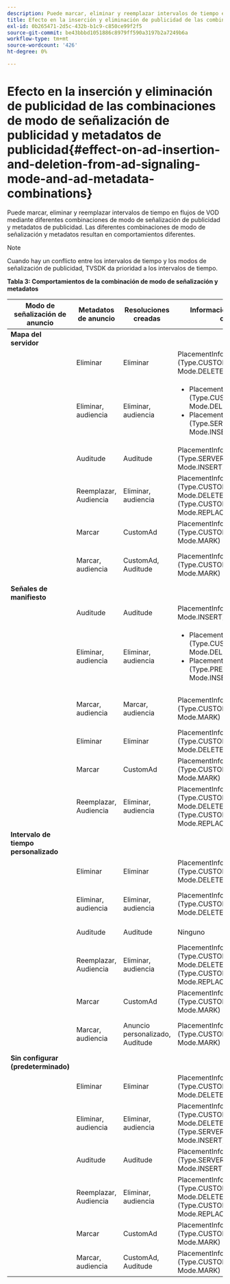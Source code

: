 ```yaml
---
description: Puede marcar, eliminar y reemplazar intervalos de tiempo en flujos de VOD mediante diferentes combinaciones de modo de señalización de publicidad y metadatos de publicidad. Las diferentes combinaciones de modo de señalización y metadatos resultan en comportamientos diferentes.
title: Efecto en la inserción y eliminación de publicidad de las combinaciones de modo de señalización de publicidad y metadatos de publicidad
exl-id: 0b265471-2d5c-432b-b1c9-c850ce99f2f5
source-git-commit: be43bbbd1051886c8979ff590a3197b2a7249b6a
workflow-type: tm+mt
source-wordcount: '426'
ht-degree: 0%

---
```


# Efecto en la inserción y eliminación de publicidad de las combinaciones de modo de señalización de publicidad y metadatos de publicidad{#effect-on-ad-insertion-and-deletion-from-ad-signaling-mode-and-ad-metadata-combinations}

Puede marcar, eliminar y reemplazar intervalos de tiempo en flujos de VOD mediante diferentes combinaciones de modo de señalización de publicidad y metadatos de publicidad. Las diferentes combinaciones de modo de señalización y metadatos resultan en comportamientos diferentes.

>[!NOTE]
>
>Cuando hay un conflicto entre los intervalos de tiempo y los modos de señalización de publicidad, TVSDK da prioridad a los intervalos de tiempo.

**Tabla 3: Comportamientos de la combinación de modo de señalización y metadatos**

<table>  
 <thead> 
  <tr> 
   <th class="entry"> Modo de señalización de anuncio </th> 
   <th class="entry"> Metadatos de anuncio </th> 
   <th class="entry"> Resoluciones creadas </th> 
   <th class="entry"><span class="codeph"> Información de ubicación</span> created </th> 
   <th class="entry"> Comportamiento resultante </th> 
  </tr> 
 </thead>
 <tbody> 
  <tr> 
   <td> <b>Mapa del servidor</b> </td> 
   <td> </td> 
   <td> </td> 
   <td> </td> 
   <td> </td> 
  </tr> 
  <tr> 
   <td> </td> 
   <td> Eliminar </td> 
   <td> Eliminar </td> 
   <td><span class="codeph"> PlacementInfo (Type.CUSTOM_TIME_RANGE, Mode.DELETE)</span> </td> 
   <td> Intervalos eliminados </td> 
  </tr> 
  <tr> 
   <td></td> 
   <td> Eliminar, audiencia </td> 
   <td> Eliminar, audiencia </td> 
   <td> 
    <ul> 
     <li><span class="codeph"> PlacementInfo (Type.CUSTOM_TIME_RANGE, Mode.DELETE), </span> </li> 
     <li><span class="codeph"> PlacementInfo (Type.SERVER_MAP, Mode.INSERT)</span> </li> 
    </ul> </td> 
   <td> Intervalos eliminados, anuncios insertados </td> 
  </tr> 
  <tr> 
   <td></td> 
   <td> Auditude </td> 
   <td> Auditude </td> 
   <td><span class="codeph"> PlacementInfo (Type.SERVER_MAP, Mode.INSERT)</span> </td> 
   <td> Anuncios insertados </td> 
  </tr> 
  <tr> 
   <td></td> 
   <td> Reemplazar, Audiencia </td> 
   <td> Eliminar, audiencia </td> 
   <td><span class="codeph"> PlacementInfo (Type.CUSTOM_TIME_RANGE, Mode.DELETE), PlacementInfo (Type.CUSTOM_TIME_RANGE, Mode.REPLACE)</span> </td> 
   <td> Intervalos reemplazados </td> 
  </tr> 
  <tr> 
   <td></td> 
   <td> Marcar </td> 
   <td> CustomAd </td> 
   <td><span class="codeph"> PlacementInfo (Type.CUSTOM_TIME_RANGE, Mode.MARK)</span> </td> 
   <td> Intervalos marcados </td> 
  </tr> 
  <tr> 
   <td></td> 
   <td> Marcar, audiencia </td> 
   <td> CustomAd, Auditude </td> 
   <td><span class="codeph"> PlacementInfo (Type.CUSTOM_TIME_RANGE, Mode.MARK)</span> </td> 
   <td> Intervalos marcados, sin anuncios insertados </td> 
  </tr> 
  <tr> 
   <td> <b>Señales de manifiesto</b> </td> 
   <td> </td> 
   <td> </td> 
   <td> </td> 
   <td> </td> 
  </tr> 
  <tr> 
   <td></td> 
   <td> Auditude </td> 
   <td> Auditude </td> 
   <td><span class="codeph"> PlacementInfo (Type.PRE_ROLL, Mode.INSERT)</span> </td> 
   <td> Anuncios insertados </td> 
  </tr> 
  <tr> 
   <td></td> 
   <td> Eliminar, audiencia </td> 
   <td> Eliminar, audiencia </td> 
   <td> 
    <ul> 
     <li><span class="codeph"> PlacementInfo (Type.CUSTOM_TIME_RANGE, Mode.DELETE)</span> </li> 
     <li><span class="codeph"> PlacementInfo (Type.PRE_ROLL, Mode.INSERT)</span> </li> 
    </ul> </td> 
   <td> Intervalos eliminados, anuncios insertados </td> 
  </tr> 
  <tr> 
   <td></td> 
   <td> Marcar, audiencia </td> 
   <td> Marcar, audiencia </td> 
   <td><span class="codeph"> PlacementInfo (Type.CUSTOM_TIME_RANGE, Mode.MARK)</span> </td> 
   <td> Intervalos marcados, sin anuncios insertados </td> 
  </tr> 
  <tr> 
   <td></td> 
   <td> Eliminar </td> 
   <td> Eliminar </td> 
   <td><span class="codeph"> PlacementInfo (Type.CUSTOM_TIME_RANGE, Mode.DELETE)</span> </td> 
   <td> Intervalos eliminados </td> 
  </tr> 
  <tr> 
   <td></td> 
   <td> Marcar </td> 
   <td> CustomAd </td> 
   <td><span class="codeph"> PlacementInfo (Type.CUSTOM_TIME_RANGE, Mode.MARK)</span> </td> 
   <td> Intervalos marcados </td> 
  </tr> 
  <tr> 
   <td></td> 
   <td> Reemplazar, Audiencia </td> 
   <td> Eliminar, audiencia </td> 
   <td><span class="codeph"> PlacementInfo (Type.CUSTOM_TIME_RANGE, Mode.DELETE), PlacementInfo (Type.CUSTOM_TIME_RANGE, Mode.REPLACE)</span> </td> 
   <td> Intervalos reemplazados </td> 
  </tr> 
  <tr> 
   <td> <b>Intervalo de tiempo personalizado</b> </td> 
   <td> </td> 
   <td> </td> 
   <td> </td> 
   <td> </td> 
  </tr> 
  <tr> 
   <td></td> 
   <td> Eliminar </td> 
   <td> Eliminar </td> 
   <td><span class="codeph"> PlacementInfo (Type.CUSTOM_TIME_RANGE, Mode.DELETE)</span> </td> 
   <td> Intervalos eliminados </td> 
  </tr> 
  <tr> 
   <td></td> 
   <td> Eliminar, audiencia </td> 
   <td> Eliminar, audiencia </td> 
   <td><span class="codeph"> PlacementInfo (Type.CUSTOM_TIME_RANGE, Mode.DELETE)</span> </td> 
   <td> Intervalos eliminados, sin anuncios insertados </td> 
  </tr> 
  <tr> 
   <td></td> 
   <td> Auditude </td> 
   <td> Auditude </td> 
   <td> Ninguno </td> 
   <td> No hay anuncios insertados </td> 
  </tr> 
  <tr> 
   <td></td> 
   <td> Reemplazar, Audiencia </td> 
   <td> Eliminar, audiencia </td> 
   <td><span class="codeph"> PlacementInfo (Type.CUSTOM_TIME_RANGE, Mode.DELETE), PlacementInfo (Type.CUSTOM_TIME_RANGE, Mode.REPLACE)</span> </td> 
   <td> Intervalos reemplazados por anuncios </td> 
  </tr> 
  <tr> 
   <td></td> 
   <td> Marcar </td> 
   <td> CustomAd </td> 
   <td><span class="codeph"> PlacementInfo (Type.CUSTOM_TIME_RANGE, Mode.MARK)</span> </td> 
   <td> Intervalos marcados </td> 
  </tr> 
  <tr> 
   <td></td> 
   <td> Marcar, audiencia </td> 
   <td> Anuncio personalizado, Auditude </td> 
   <td><span class="codeph"> PlacementInfo (Type.CUSTOM_TIME_RANGE, Mode.MARK)</span> </td> 
   <td> Intervalos marcados, sin anuncios insertados </td> 
  </tr> 
  <tr> 
   <td> <b>Sin configurar (predeterminado)</b> </td> 
   <td> </td> 
   <td> </td> 
   <td> </td> 
   <td> </td> 
  </tr> 
  <tr> 
   <td></td> 
   <td> Eliminar </td> 
   <td> Eliminar </td> 
   <td><span class="codeph"> PlacementInfo (Type.CUSTOM_TIME_RANGE, Mode.DELETE)</span> </td> 
   <td> Intervalos eliminados </td> 
  </tr> 
  <tr> 
   <td></td> 
   <td> Eliminar, audiencia </td> 
   <td> Eliminar, audiencia </td> 
   <td><span class="codeph"> PlacementInfo (Type.CUSTOM_TIME_RANGE, Mode.DELETE), PlacementInfo (Type.SERVER_MAP, Mode.INSERT)</span> </td> 
   <td> Intervalos eliminados, anuncios insertados </td> 
  </tr> 
  <tr> 
   <td></td> 
   <td> Auditude </td> 
   <td> Auditude </td> 
   <td><span class="codeph"> PlacementInfo (Type.SERVER_MAP, Mode.INSERT)</span> </td> 
   <td> Anuncios insertados </td> 
  </tr> 
  <tr> 
   <td></td> 
   <td> Reemplazar, Audiencia </td> 
   <td> Eliminar, audiencia </td> 
   <td><span class="codeph"> PlacementInfo (Type.CUSTOM_TIME_RANGE, Mode.DELETE), PlacementInfo (Type.CUSTOM_TIME_RANGE, Mode.REPLACE)</span> </td> 
   <td> Intervalos reemplazados por anuncios </td> 
  </tr> 
  <tr> 
   <td></td> 
   <td> Marcar </td> 
   <td> CustomAd </td> 
   <td><span class="codeph"> PlacementInfo (Type.CUSTOM_TIME_RANGE, Mode.MARK)</span> </td> 
   <td> Intervalos marcados </td> 
  </tr> 
  <tr> 
   <td></td> 
   <td> Marcar, audiencia </td> 
   <td> CustomAd, Auditude </td> 
   <td><span class="codeph"> PlacementInfo (Type.CUSTOM_TIME_RANGE, Mode.MARK)</span> </td> 
   <td> Intervalos marcados </td> 
  </tr> 
 </tbody> 
</table>
